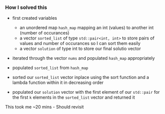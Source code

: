 ### How I solved this

- first created variables
  - an unordered map `hash_map` mapping an int (values) to another int (number of occurances)
  - a vector `sorted_list` of type `std::pair<int, int>` to store pairs of values and number of occurances so I can sort them easily
  - a vector `solution` of type int to store our final solutio vector

- iterated through the vector `nums` and populated `hash_map` appropriately
- populated `sorted_list` from `hash_map`
- sorted our `sorted_list` vector inplace using the sort function and a lambda function within it in decreasing order
- populated our `solution` vector with the first element of our `std::pair` for the first `k` elements in the `sorted_list` vector and returned it

This took me ~20 mins - Should revisit
